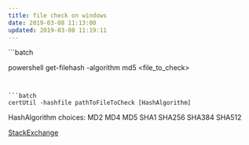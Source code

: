 ```yaml
---
title: file check on windows
date: 2019-03-08 11:13:00
updated: 2019-03-08 11:19:11
---
```

<!--markdown-->```batch
powershell get-filehash -algorithm md5 <file_to_check>
```


```batch
certUtil -hashfile pathToFileToCheck [HashAlgorithm]
```

HashAlgorithm choices: MD2 MD4 MD5 SHA1 SHA256 SHA384 SHA512


[StackExchange][1]

[1]: https://superuser.com/questions/245775/is-there-a-built-in-checksum-utility-on-windows-7